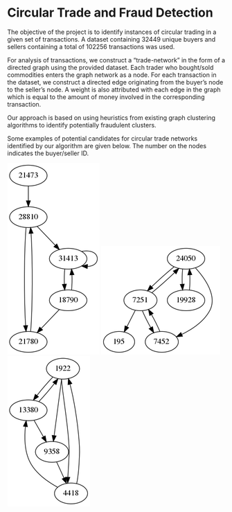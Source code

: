 # Circular Trade and Fraud Detection

The objective of the project is to identify instances of circular trading in a given set of
transactions. A dataset containing 32449 unique buyers and sellers containing a total of 102256
transactions was used.

For analysis of transactions, we construct a “trade-network” in the form of a directed graph using
the provided dataset. Each trader who bought/sold commodities enters the graph network as a
node. For each transaction in the dataset, we construct a directed edge originating from the
buyer’s node to the seller’s node. A weight is also attributed with each edge in the graph which
is equal to the amount of money involved in the corresponding transaction.

Our approach is based on using heuristics from existing graph clustering algorithms to identify potentially fraudulent clusters.

Some examples of potential candidates for circular trade networks identified by our algorithm are given below. The number on the nodes indicates the buyer/seller ID.

![](https://raw.githubusercontent.com/ninadakolekar/fraud-detection/master/example_img1.png)
![](https://raw.githubusercontent.com/ninadakolekar/fraud-detection/master/example_img2.png)
![](https://raw.githubusercontent.com/ninadakolekar/fraud-detection/master/example_img3.png)


